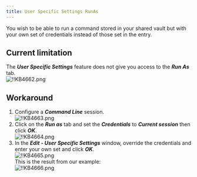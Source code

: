 ```yaml
---
title: User Specific Settings RunAs
---
```

You wish to be able to run a command stored in your shared vault but with your own set of credentials instead of those set in the entry.

## Current limitation

The ***User Specific Settings*** feature does not give you access to the ***Run As*** tab.  
![!!KB4662.png](https://webdevolutions.azureedge.net/docs/en/kb/KB4662.png)

## Workaround

1. Configure a ***Command Line*** session.  
![!!KB4663.png](https://webdevolutions.azureedge.net/docs/en/kb/KB4663.png)
1. Click on the ***Run as*** tab and set the ***Credentials*** to ***Current session*** then click ***OK***.  
![!!KB4664.png](https://webdevolutions.azureedge.net/docs/en/kb/KB4664.png)
1. In the ***Edit - User Specific Settings*** window, override the credentials and enter your own set and click ***OK***.  
![!!KB4665.png](https://webdevolutions.azureedge.net/docs/en/kb/KB4665.png)  
This is the result from our example:  
![!!KB4666.png](https://webdevolutions.azureedge.net/docs/en/kb/KB4666.png)
